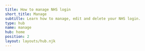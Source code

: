 ```yaml
---
title: How to manage NHS login
short_title: Manage
subtitle: Learn how to manage, edit and delete your NHS login.
type: hub
name: manage
hub: home
position: 2
layout: layouts/hub.njk
---
```

